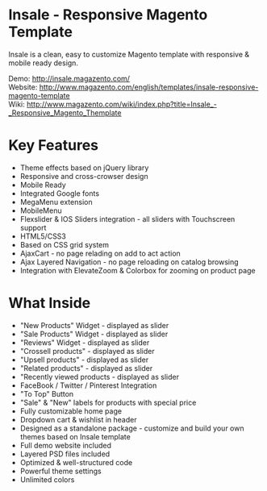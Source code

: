 Insale - Responsive Magento Template
==================================
Insale is a clean, easy to customize Magento template with responsive & mobile ready design.<br/>

Demo: http://insale.magazento.com/<br/>
Website: http://www.magazento.com/english/templates/insale-responsive-magento-template<br/>
Wiki: http://www.magazento.com/wiki/index.php?title=Insale_-_Responsive_Magento_Themplate<br/>

Key Features
========================

- Theme effects based on jQuery library<br/>
- Responsive and cross-crowser design<br/>
- Mobile Ready<br/>
- Integrated Google fonts<br/>
- MegaMenu extension<br/>
- MobileMenu<br/>
- Flexslider & IOS Sliders integration - all sliders with Touchscreen support<br/>
- HTML5/CSS3<br/>
- Based on CSS grid system<br/>
- AjaxCart - no page relading on add to act action<br/>
- Ajax Layered Navigation - no page reloading on catalog browsing<br/>
- Integration with ElevateZoom & Colorbox for zooming on product page<br/>

What Inside
========================
- "New Products" Widget - displayed as slider<br/>
- "Sale Products" Widget - displayed as slider<br/>
- "Reviews" Widget - displayed as slider <br/>
- "Crossell products" - displayed as slider<br/>
- "Upsell products" - displayed as slider<br/>
- "Related products" - displayed as slider<br/>
- "Recently viewed products - displayed as slider<br/>
- FaceBook / Twitter / Pinterest Integration<br/>
- "To Top" Button <br/>
- "Sale" & "New" labels for products with special price <br/>
- Fully customizable home page<br/>
- Dropdown cart & wishlist in header <br/>
- Designed as a standalone package - customize and build your own themes based on Insale template<br/>
- Full demo website included<br/>
- Layered PSD files included<br/>
- Optimized & well-structured code<br/>
- Powerful theme settings <br/>
- Unlimited colors<br/>